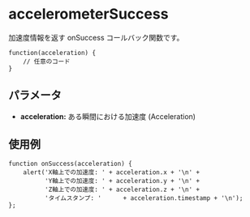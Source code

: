 accelerometerSuccess
====================

加速度情報を返す onSuccess コールバック関数です。

    function(acceleration) {
        // 任意のコード
    }

パラメータ
----------

- __acceleration:__ ある瞬間における加速度 (Acceleration)

使用例
-------

    function onSuccess(acceleration) {
        alert('X軸上での加速度: ' + acceleration.x + '\n' +
              'Y軸上での加速度: ' + acceleration.y + '\n' +
              'Z軸上での加速度: ' + acceleration.z + '\n' +
              'タイムスタンプ: '      + acceleration.timestamp + '\n');
    };